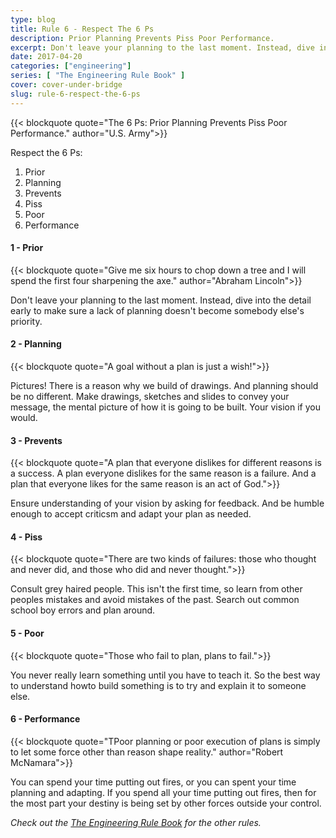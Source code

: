 ```yaml
---
type: blog
title: Rule 6 - Respect The 6 Ps
description: Prior Planning Prevents Piss Poor Performance.
excerpt: Don't leave your planning to the last moment. Instead, dive into the detail early to make sure a lack of planning doesn't become somebody else's priority.
date: 2017-04-20
categories: ["engineering"]
series: [ "The Engineering Rule Book" ]
cover: cover-under-bridge
slug: rule-6-respect-the-6-ps
---
```

{{< blockquote quote="The 6 Ps: Prior Planning Prevents Piss Poor Performance." author="U.S. Army">}}

Respect the 6 Ps:

1. Prior
2. Planning
3. Prevents
4. Piss 
5. Poor
6. Performance

#### 1 - Prior

{{< blockquote quote="Give me six hours to chop down a tree and I will spend the first four sharpening the axe." author="Abraham Lincoln">}}

Don't leave your planning to the last moment. Instead, dive into the detail early to make sure a lack of planning doesn't become somebody else's priority.

#### 2 - Planning

{{< blockquote quote="A goal without a plan is just a wish!">}}

Pictures! There is a reason why we build of drawings. And planning should be no different. Make drawings, sketches and slides to convey your message, the mental picture of how it is going to be built. Your vision if you would.

#### 3 - Prevents

{{< blockquote quote="A plan that everyone dislikes for different reasons is a success. A plan everyone dislikes for the same reason is a failure. And a plan that everyone likes for the same reason is an act of God.">}}

Ensure understanding of your vision by asking for feedback. And be humble enough to accept criticsm and adapt your plan as needed.

#### 4 - Piss

{{< blockquote quote="There are two kinds of failures: those who thought and never did, and those who did and never thought.">}}

Consult grey haired people. This isn't the first time, so learn from other peoples mistakes and avoid mistakes of the past. Search out common school boy errors and plan around.

#### 5 - Poor

{{< blockquote quote="Those who fail to plan, plans to fail.">}}

You never really learn something until you have to teach it. So the best way to understand howto build something is to try and explain it to someone else.

#### 6 - Performance

{{< blockquote quote="TPoor planning or poor execution of plans is simply to let some force other than reason shape reality." author="Robert McNamara">}}

You can spend your time putting out fires, or you can spent your time planning and adapting. If you spend all your time putting out fires, then for the most part your destiny is being set by other forces outside your control.

_Check out the [The Engineering Rule Book](/series/the-engineering-rule-book) for the other rules._
